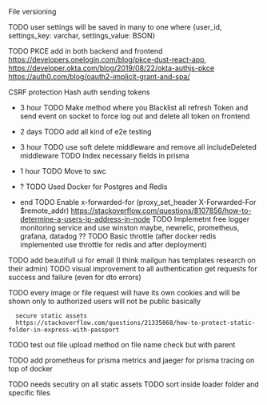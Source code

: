 File versioning

TODO user settings will be saved in many to one where {user_id, settings_key: varchar, settings_value: BSON}



TODO PKCE add in both backend and frontend
 https://developers.onelogin.com/blog/pkce-dust-react-app,
 https://developer.okta.com/blog/2019/08/22/okta-authjs-pkce
 https://auth0.com/blog/oauth2-implicit-grant-and-spa/

CSRF protection
Hash auth sending tokens


- 3 hour
TODO Make method where you Blacklist all refresh Token and send event on socket to force log out and delete all token on frontend

- 2 days
TODO add all kind of e2e testing

- 3 hour
TODO use soft delete middleware and remove all includeDeleted middleware
TODO Index necessary fields in prisma

- 1 hour
TODO Move to swc

- ?
TODO Used Docker for Postgres and Redis

- end
TODO  Enable x-forwarded-for (proxy_set_header X-Forwarded-For $remote_addr)
      https://stackoverflow.com/questions/8107856/how-to-determine-a-users-ip-address-in-node
TODO Implemetnt free logger monitoring service and use winston maybe, newrelic, prometheus, grafana, datadog ??
TODO Basic throttle (after docker redis implemented use throttle for redis and after deployment)

TODO add beautifull ui for email (I think mailgun has templates research on their admin)
TODO visual improvement to all authentication get requests for success and failure (even for dto errors)




TODO  every image or file request will have its own cookies and will be shown only to authorized users
      will not be public basically

      secure static assets
      https://stackoverflow.com/questions/21335868/how-to-protect-static-folder-in-express-with-passport

TODO test out file upload method on file name check but with parent




TODO add prometheus for prisma metrics and jaeger for prisma tracing on top of docker





TODO needs secutiry on all static assets
TODO sort inside loader folder and specific files